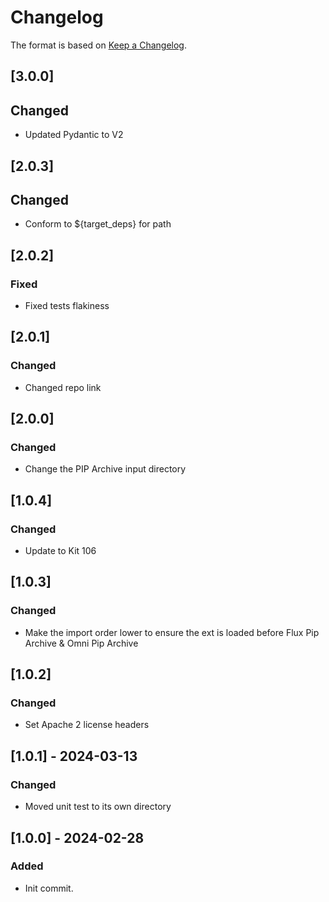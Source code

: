 # Changelog

The format is based on [Keep a Changelog](https://keepachangelog.com/en/1.0.0/).

## [3.0.0]
## Changed
- Updated Pydantic to V2

## [2.0.3]
## Changed
- Conform to ${target_deps} for path

## [2.0.2]
### Fixed
- Fixed tests flakiness

## [2.0.1]
### Changed
- Changed repo link

## [2.0.0]
### Changed
- Change the PIP Archive input directory

## [1.0.4]
### Changed
- Update to Kit 106

## [1.0.3]
### Changed
- Make the import order lower to ensure the ext is loaded before Flux Pip Archive & Omni Pip Archive

## [1.0.2]
### Changed
- Set Apache 2 license headers

## [1.0.1] - 2024-03-13
### Changed
- Moved unit test to its own directory

## [1.0.0] - 2024-02-28
### Added
- Init commit.
